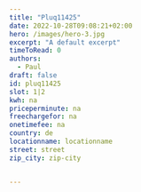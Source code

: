 ```yaml
---
title: "Pluq11425"
date: 2022-10-28T09:08:21+02:00
hero: /images/hero-3.jpg
excerpt: "A default excerpt"
timeToRead: 0
authors:
  - Paul
draft: false
id: pluq11425
slot: 1|2
kwh: na
priceperminute: na
freechargefor: na
onetimefee: na
country: de
locationname: locationname
street: street
zip_city: zip-city


---
```

